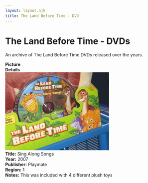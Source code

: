 ```yaml
---
layout: layout.njk
title: The Land Before Time - DVD
---
```


# The Land Before Time - DVDs

An archive of The Land Before Time DVDs released over the years.

<div class="item-table">
  <div class="item-header">
    <div class="item-image"><strong>Picture</strong></div>
    <div class="item-details"><strong>Details</strong></div>
  </div>

<div class="item-entry">
  <div class="item-image">
    <a href="/images/media/dvd/other/sing-alogng-songs_orig.jpg" data-lightbox="img" data-title="Sing Along Songs">
        <div class="img-box">
          <img src="/images/media/dvd/other/sing-alogng-songs_orig.jpg" alt="Sing Along Songs" style="height:250px; object-fit:cover;" loading="lazy">
        </div>
      </a>
  </div>
  <div class="item-details">
    <strong>Title:</strong> Sing Along Songs<br/>
      <strong>Year:</strong> 2007<br/>
      <strong>Publisher:</strong> Playmate<br/>
      <strong>Region:</strong> 1<br/>
      <strong>Notes:</strong> This was included with 4 different plush toys<br/>
  </div>
</div>



</div>